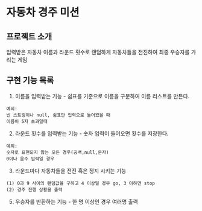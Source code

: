 # 자동차 경주 미션

## 프로젝트 소개

입력받은 자동차 이름과 라운드 횟수로 랜덤하게 자동차들을 전진하여 최종 우승자를 가리는 게임

## 구현 기능 목록

1. 이름을 입력받는 기능 - 쉼표를 기준으로 이름을 구분하여 이름 리스트를 만든다.
```
예외:
빈 스트링이나 null, 쉼표만 입력으로 들어왔을 때
이름이 5자 초과일때
```

2. 라운드 횟수를 입력받는 기능 - 숫자 입력이 들어오면 횟수를 저장한다.
```
예외:
숫자로 표현되지 않는 모든 경우(공백,null,문자)
0이나 음수 입력일 경우
```

3. 라운드마다 자동차들을 전진 혹은 정지 시키는 기능
```
(1) 0과 9 사이의 랜덤값을 구하고 4 이상일 경우 go, 3 이하면 stop
(2) 경주 진행 상황을 출력
```

5. 우승자를 반환하는 기능 - 한 명 이상인 경우 여러명 출력